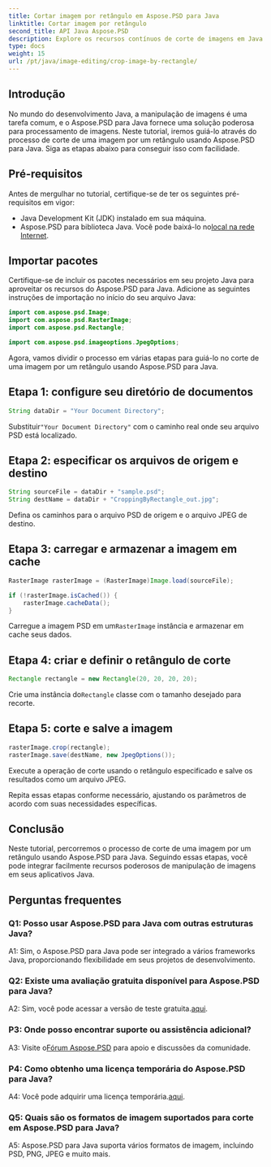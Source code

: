 ```yaml
---
title: Cortar imagem por retângulo em Aspose.PSD para Java
linktitle: Cortar imagem por retângulo
second_title: API Java Aspose.PSD
description: Explore os recursos contínuos de corte de imagens em Java com Aspose.PSD. Siga nosso guia passo a passo para cortar imagens sem esforço usando Aspose.PSD para Java.
type: docs
weight: 15
url: /pt/java/image-editing/crop-image-by-rectangle/
---
```

## Introdução

No mundo do desenvolvimento Java, a manipulação de imagens é uma tarefa comum, e o Aspose.PSD para Java fornece uma solução poderosa para processamento de imagens. Neste tutorial, iremos guiá-lo através do processo de corte de uma imagem por um retângulo usando Aspose.PSD para Java. Siga as etapas abaixo para conseguir isso com facilidade.

## Pré-requisitos

Antes de mergulhar no tutorial, certifique-se de ter os seguintes pré-requisitos em vigor:

- Java Development Kit (JDK) instalado em sua máquina.
-  Aspose.PSD para biblioteca Java. Você pode baixá-lo no[local na rede Internet](https://releases.aspose.com/psd/java/).

## Importar pacotes

Certifique-se de incluir os pacotes necessários em seu projeto Java para aproveitar os recursos do Aspose.PSD para Java. Adicione as seguintes instruções de importação no início do seu arquivo Java:

```java
import com.aspose.psd.Image;
import com.aspose.psd.RasterImage;
import com.aspose.psd.Rectangle;

import com.aspose.psd.imageoptions.JpegOptions;
```

Agora, vamos dividir o processo em várias etapas para guiá-lo no corte de uma imagem por um retângulo usando Aspose.PSD para Java.

## Etapa 1: configure seu diretório de documentos

```java
String dataDir = "Your Document Directory";
```

 Substituir`"Your Document Directory"` com o caminho real onde seu arquivo PSD está localizado.

## Etapa 2: especificar os arquivos de origem e destino

```java
String sourceFile = dataDir + "sample.psd";
String destName = dataDir + "CroppingByRectangle_out.jpg";
```

Defina os caminhos para o arquivo PSD de origem e o arquivo JPEG de destino.

## Etapa 3: carregar e armazenar a imagem em cache

```java
RasterImage rasterImage = (RasterImage)Image.load(sourceFile);

if (!rasterImage.isCached()) {
    rasterImage.cacheData();
}
```

 Carregue a imagem PSD em um`RasterImage` instância e armazenar em cache seus dados.

## Etapa 4: criar e definir o retângulo de corte

```java
Rectangle rectangle = new Rectangle(20, 20, 20, 20);
```

 Crie uma instância do`Rectangle` classe com o tamanho desejado para recorte.

## Etapa 5: corte e salve a imagem

```java
rasterImage.crop(rectangle);
rasterImage.save(destName, new JpegOptions());
```

Execute a operação de corte usando o retângulo especificado e salve os resultados como um arquivo JPEG.

Repita essas etapas conforme necessário, ajustando os parâmetros de acordo com suas necessidades específicas.

## Conclusão

Neste tutorial, percorremos o processo de corte de uma imagem por um retângulo usando Aspose.PSD para Java. Seguindo essas etapas, você pode integrar facilmente recursos poderosos de manipulação de imagens em seus aplicativos Java.

## Perguntas frequentes

### Q1: Posso usar Aspose.PSD para Java com outras estruturas Java?

A1: Sim, o Aspose.PSD para Java pode ser integrado a vários frameworks Java, proporcionando flexibilidade em seus projetos de desenvolvimento.

### Q2: Existe uma avaliação gratuita disponível para Aspose.PSD para Java?

 A2: Sim, você pode acessar a versão de teste gratuita.[aqui](https://releases.aspose.com/).

### P3: Onde posso encontrar suporte ou assistência adicional?

 A3: Visite o[Fórum Aspose.PSD](https://forum.aspose.com/c/psd/34) para apoio e discussões da comunidade.

### P4: Como obtenho uma licença temporária do Aspose.PSD para Java?

 A4: Você pode adquirir uma licença temporária.[aqui](https://purchase.aspose.com/temporary-license/).

### Q5: Quais são os formatos de imagem suportados para corte em Aspose.PSD para Java?

A5: Aspose.PSD para Java suporta vários formatos de imagem, incluindo PSD, PNG, JPEG e muito mais.